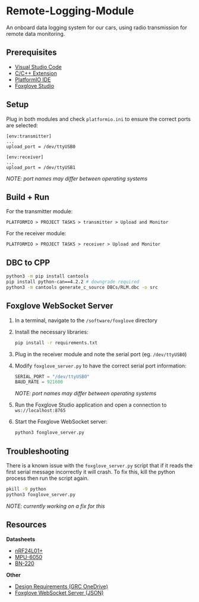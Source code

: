 # Remote-Logging-Module

An onboard data logging system for our cars, using radio transmission for remote data monitoring.

## Prerequisites

- [Visual Studio Code](https://code.visualstudio.com/download)
- [C/C++ Extension](https://marketplace.visualstudio.com/items?itemName=ms-vscode.cpptools)
- [PlatformIO IDE](https://marketplace.visualstudio.com/items?itemName=platformio.platformio-ide)
- [Foxglove Studio](https://foxglove.dev/download)

## Setup

Plug in both modules and check `platformio.ini` to ensure the correct ports are selected:

```
[env:transmitter]
...
upload_port = /dev/ttyUSB0

[env:receiver]
...
upload_port = /dev/ttyUSB1
```

_NOTE: port names may differ between operating systems_

## Build + Run

For the transmitter module:

`PLATFORMIO > PROJECT TASKS > transmitter > Upload and Monitor`

For the receiver module:

`PLATFORMIO > PROJECT TASKS > receiver > Upload and Monitor`

## DBC to CPP

```bash
python3 -m pip install cantools
pip install python-can==4.2.2 # downgrade required
python3 -m cantools generate_c_source DBCs/RLM.dbc -o src
```

## Foxglove WebSocket Server

1. In a terminal, navigate to the `/software/foxglove` directory
2. Install the necessary libraries:

   ```bash
   pip install -r requirements.txt
   ```

3. Plug in the receiver module and note the serial port (eg. `/dev/ttyUSB0`)
4. Modify `foxglove_server.py` to have the correct serial port information:

   ```python
   SERIAL_PORT = "/dev/ttyUSB0"
   BAUD_RATE = 921600
   ```

   _NOTE: port names may differ between operating systems_

5. Run the Foxglove Studio application and open a connection to `ws://localhost:8765`
6. Start the Foxglove WebSocket server:

   ```bash
   python3 foxglove_server.py
   ```

## Troubleshooting

There is a known issue with the `foxglove_server.py` script that if it reads the first serial message incorrectly it will crash. To fix this, kill the python process then run the script again.

```bash
pkill -9 python
python3 foxglove_server.py
```

_NOTE: currently working on a fix for this_

## Resources

**Datasheets**

- [nRF24L01+](https://www.sparkfun.com/datasheets/Components/SMD/nRF24L01Pluss_Preliminary_Product_Specification_v1_0.pdf)
- [MPU-6050](https://cdn.sparkfun.com/datasheets/Sensors/Accelerometers/RM-MPU-6000A.pdf)
- [BN-220](https://files.banggood.com/2016/11/BN-220%20GPS+Antenna%20datasheet.pdf)

**Other**

- [Design Requirements (GRC OneDrive)](https://uoguelphca-my.sharepoint.com/:w:/r/personal/ugracing_uoguelph_ca/_layouts/15/Doc.aspx?sourcedoc=%7B7C1A61FF-9C05-44D4-A12C-FCA501E7928A%7D&file=Remote%20Data%20Logger%20Design%20Requirements.docx&action=default&mobileredirect=true&DefaultItemOpen=1&web=1)
- [Foxglove WebSocket Server (JSON)](https://github.com/foxglove/ws-protocol/blob/main/python/src/foxglove_websocket/examples/json_server.py)
